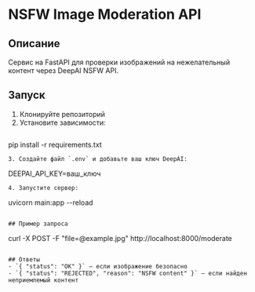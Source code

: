 # NSFW Image Moderation API

## Описание
Сервис на FastAPI для проверки изображений на нежелательный контент через DeepAI NSFW API.

## Запуск
1. Клонируйте репозиторий
2. Установите зависимости:
   ```
pip install -r requirements.txt
   ```
3. Создайте файл `.env` и добавьте ваш ключ DeepAI:
   ```
DEEPAI_API_KEY=ваш_ключ
   ```
4. Запустите сервер:
   ```
uvicorn main:app --reload
   ```

## Пример запроса
```
curl -X POST -F "file=@example.jpg" http://localhost:8000/moderate
```

## Ответы
- `{ "status": "OK" }` — если изображение безопасно
- `{ "status": "REJECTED", "reason": "NSFW content" }` — если найден неприемлемый контент
